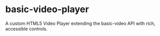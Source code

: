 # basic-video-player
A custom HTML5 Video Player extending the basic-video API with rich, accessible controls.
